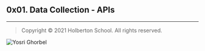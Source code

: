 ## 0x01. Data Collection - APIs

---

> Copyright © 2021 Holberton School. All rights reserved.

![Yosri Ghorbel](https://pbs.twimg.com/media/E3YEO7kXwAU9x6x?format=png&name=4096x4096)
